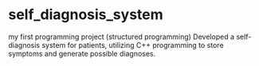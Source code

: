 # self_diagnosis_system
my first programming project (structured programming)
Developed a self-diagnosis system for patients, utilizing C++ programming to store symptoms and generate possible diagnoses.
